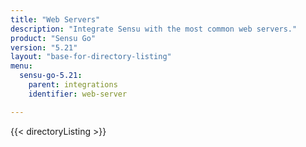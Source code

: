 ```yaml
---
title: "Web Servers"
description: "Integrate Sensu with the most common web servers."
product: "Sensu Go"
version: "5.21"
layout: "base-for-directory-listing"
menu:
  sensu-go-5.21:
    parent: integrations
    identifier: web-server

---
```


{{< directoryListing >}}